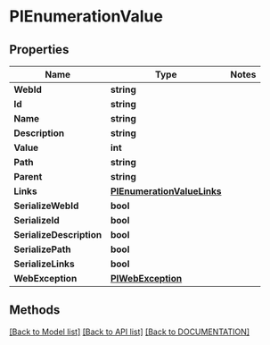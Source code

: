 # PIEnumerationValue

## Properties
Name | Type | Notes
------------ | ------------- | -------------
**WebId** | **string**
**Id** | **string**
**Name** | **string**
**Description** | **string**
**Value** | **int**
**Path** | **string**
**Parent** | **string**
**Links** | **[**PIEnumerationValueLinks**](../Model/PIEnumerationValueLinks.md)**
**SerializeWebId** | **bool**
**SerializeId** | **bool**
**SerializeDescription** | **bool**
**SerializePath** | **bool**
**SerializeLinks** | **bool**
**WebException** | **[**PIWebException**](../Model/PIWebException.md)**

## Methods
[[Back to Model list]](../../DOCUMENTATION.md#documentation-for-models) [[Back to API list]](../../DOCUMENTATION.md#documentation-for-api-endpoints) [[Back to DOCUMENTATION]](../../DOCUMENTATION.md)
